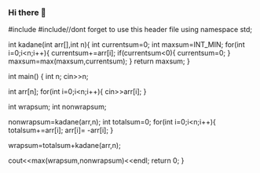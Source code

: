 ### Hi there 👋

<!--
**AnkurJain305/AnkurJain305** is a ✨ _special_ ✨ repository because its `README.md` (this file) appears on your GitHub profile.

Here are some ideas to get you started:

- 🔭 I’m currently working on ...
- 🌱 I’m currently learning ...
- 👯 I’m looking to collaborate on ...
- 🤔 I’m looking for help with ...
- 💬 Ask me about ...
- 📫 How to reach me: ...
- 😄 Pronouns: ...
- ⚡ Fun fact: ...
-->
#include <iostream>
#include<climits>//dont forget to use this header file
using namespace std;

int kadane(int arr[],int n){
    int currentsum=0;
   int maxsum=INT_MIN;
   for(int i=0;i<n;i++){
       currentsum+=arr[i];
       if(currentsum<0){
           currentsum=0;
       }
       maxsum=max(maxsum,currentsum);
   }
   return maxsum;
}

int main()
{
   int n;
   cin>>n;
   
   int arr[n];
   for(int i=0;i<n;i++){
       cin>>arr[i];
   }
   
   int wrapsum;
   int nonwrapsum;
   
   nonwrapsum=kadane(arr,n);
   int totalsum=0;
   for(int i=0;i<n;i++){
       totalsum+=arr[i];
       arr[i]= -arr[i];
   }
   
   wrapsum=totalsum+kadane(arr,n);
   
   
   cout<<max(wrapsum,nonwrapsum)<<endl;
    return 0;
}
